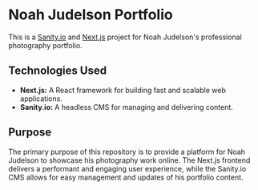 # Noah Judelson Portfolio

This is a [Sanity.io](https://sanity.io) and [Next.js](https://nextjs.org) project for Noah Judelson's professional photography portfolio.

## Technologies Used

- **Next.js:** A React framework for building fast and scalable web applications.
- **Sanity.io:** A headless CMS for managing and delivering content.

## Purpose

The primary purpose of this repository is to provide a platform for Noah Judelson to showcase his photography work online. The Next.js frontend delivers a performant and engaging user experience, while the Sanity.io CMS allows for easy management and updates of his portfolio content.

